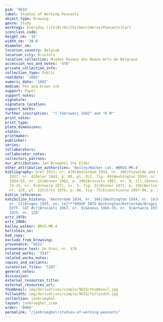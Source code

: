```yaml
---
pid: '9633'
label: Studies of Working Peasants
object_type: Drawing
genre: Study
worktags: Everyday life|Birds|Chickens|Horse|Peasants|Cart
iconclass_code:
height_cm: '16'
width_cm: '30.8'
diameter_cm:
location_country: Belgium
location_city: Brussels
location_collection: Musées Royaux des Beaux-Arts de Belgique
accession_nos_and_notes: '478'
private_collection_info:
collection_type: Public
realdate: '1602'
numeric_date: '1602'
medium: Pen and brown ink
support: Paper
support_notes:
signature:
signature_location:
support_marks:
further_inscription: '"i februwari 1602" and "K M"'
print_notes:
print_type:
plate_dimensions:
states:
printmaker:
publisher:
series:
collaborators:
collaborator_notes:
collectors_patrons:
our_attribution: Jan Brueghel the Elder
other_attribution_authorities: 'Bailey/Walker cat. #BRUS.MR.4'
bibliography: Grez 1913, nr. 478|Amsterdam 1934, nr. 366|Puyvelde and Goldschmidt
  1937, nr. 4|Delen 1943, p. 86, pl. XLI, fig. 49|Washington 1954, nr. 14|Rotterdam
  1954-55, nr. 13|Winner 1961, p. 206|Brussels 1967, nr. 9, ill.|Geneva 1969-70, p.
  15-16, nr. 9|Antwerp 1971, nr. 5, fig. 33|Winner 1972, p. 160|Berlin 1975, p. 100,
  nr. 120, pl. 225|Ertz 1979, p. 86, fig. 73|Essen/Vienna 1997-98, p. 206, fig. 3
biblio_reference:
exhibition_history: 'Amsterdam 1934, nr. 366|{Washington 1954, nr. 14|Rotterdam 1954-55,
  nr. 13|Bruges 1955, no. 14}***GROUP INTO Washington/Rotterdam/Bruges 1954-56 BUT
  DIFF. CAT #s?|Brussels 1967, nr. 9|Geneva 1969-70, nr. 9|Antwerp 1971, nr. 5|Berlin
  1975, nr. 120'
ertz_1979:
ertz_2008:
bailey_walker: BRUS.MR.4
hollstein_no:
bad_copy:
exclude_from_browsing:
provenance: '6622'
provenance_text: De Grez, nr. 478
related_works: '3547'
related_works_notes:
copies_and_variants:
curatorial_files: '7287'
general_notes:
discussion:
external_resources_title:
external_resources_url:
thumbnail: img/derivatives/simple/9633/thumbnail.jpg
fullwidth: img/derivatives/simple/9633/fullwidth.jpg
collection: janbrueghel
layout: janbrueghel_item
order: '0966'
permalink: "/janbrueghel/studies-of-working-peasants"
---
```

